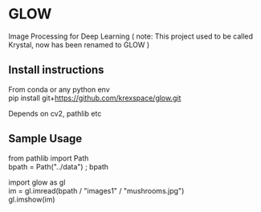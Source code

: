 # GLOW
Image Processing for Deep Learning
( note: This project used to be called Krystal, now has been renamed to GLOW )

## Install instructions
From conda or any python env  
pip install git+https://github.com/krexspace/glow.git

Depends on cv2, pathlib etc  

## Sample Usage
from pathlib import Path  
bpath  = Path("../data") ; bpath  

import glow as gl  
im  = gl.imread(bpath / "images1" / "mushrooms.jpg")  
gl.imshow(im) 

